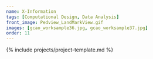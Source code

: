 ```yaml
---
name: X-Information
tags: [Computational Design, Data Analysis]
front_image: Pedview_LandMarkView.gif
images: [gcao_worksample36.jpg, gcao_worksample37.jpg]
order: 11
---
```


{% include projects/project-template.md %}